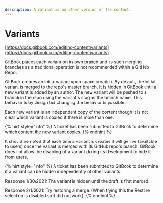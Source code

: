 ```yaml
---
description: A variant is an other version of the content.
---
```


# Variants

[https://docs.gitbook.com/editing-content/variants](https://docs.gitbook.com/editing-content/variants)

GitBook places each variant on its own branch and as such merging branches as a traditional operation is not recommended within a GitHub Repo.

GitBook creates an initial variant upon space creation. By default, the initial variant is merged to the repo's master branch. It is hidden in GitBook until a new variant is added by an author. The new variant will be pushed to a branch in the repo using the variant's slug as the branch name. This behavior is by design but changing the behavior is possible.

Each new variant is an independent copy of the content though it is not clear which variant is copied if there is more than one.

{% hint style="info" %}
A ticket has been submitted to GitBook to determine which content the new variant copies.
{% endhint %}

It should be noted that each time a variant is created it will go live \(available to users\) once the variant is merged with its GitHub repo's branch. GitBook does not allow the disabling of a variant during its development to hide it from users.

{% hint style="info" %}
A ticket has been submitted to GitBook to determine if a variant can be hidden independently of other variants.

Response 1/30/2021: The variant is hidden until the draft is first merged.  
  
Response 2/1/2021: Try restoring a merge. \(When trying this the Restore selection is disabled so it did not work\).
{% endhint %}



